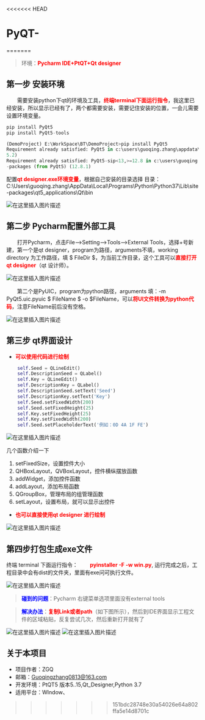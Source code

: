 <<<<<<< HEAD
# PyQT-
=======
>环境：<font color=red>**Pycharm IDE+PtQT+Qt designer**</font>

## 第一步 安装环境

&emsp;&emsp;需要安装python下qt的环境及工具，<font color=red>**终端terminal下面运行指令**</font>，我这里已经安装，所以显示已经有了，两个都需要安装，需要记住安装的位置，一会儿需要设置环境变量。
```python
pip install PyQt5
pip install PyQt5-tools
```

```python
(DemoProject) E:\WorkSpace\BT\DemoProject>pip install PyQt5
Requirement already satisfied: PyQt5 in c:\users\guoqing.zhang\appdata\local\programs\python\python37\lib\site-packages (5.1
5.2)
Requirement already satisfied: PyQt5-sip<13,>=12.8 in c:\users\guoqing.zhang\appdata\local\programs\python\python37\lib\site
-packages (from PyQt5) (12.8.1)

```


配置<font color=red>**qt designer.exe环境变量**</font>，根据自己安装的目录选择
目录：C:\Users\guoqing.zhang\AppData\Local\Programs\Python\Python37\Lib\site-packages\qt5_applications\Qt\bin   
	
![在这里插入图片描述](https://img-blog.csdnimg.cn/20210308160043879.jpg?x-oss-process=image/watermark,type_ZmFuZ3poZW5naGVpdGk,shadow_10,text_aHR0cHM6Ly9ibG9nLmNzZG4ubmV0L3FxXzM0NDMwMzcx,size_16,color_FFFFFF,t_70#pic_center)

## 第二步 Pycharm配置外部工具	
	
&emsp;&emsp;打开Pycharm，点击File-->Setting-->Tools-->External Tools，选择+号新建，第一个是qt designer，program为路径，arguments不填，working directory 为工作路径，填 $ FileDir $，为当前工作目录，这个工具可以<font color=red>**直接打开qt designer**</font>（qt 设计师）。
	
![在这里插入图片描述](https://img-blog.csdnimg.cn/202103081601196.png?x-oss-process=image/watermark,type_ZmFuZ3poZW5naGVpdGk,shadow_10,text_aHR0cHM6Ly9ibG9nLmNzZG4ubmV0L3FxXzM0NDMwMzcx,size_16,color_FFFFFF,t_70#pic_center)

&emsp;&emsp;第二个是PyUIC，program为python路径，arguments 填：-m PyQt5.uic.pyuic $ FileName $ -o $FileName，可以<font color=red>**将UI文件转换为python代码**</font>，注意FileName前后没有空格。

![在这里插入图片描述](https://img-blog.csdnimg.cn/20210308160128305.jpg?x-oss-process=image/watermark,type_ZmFuZ3poZW5naGVpdGk,shadow_10,text_aHR0cHM6Ly9ibG9nLmNzZG4ubmV0L3FxXzM0NDMwMzcx,size_16,color_FFFFFF,t_70#pic_center)

## 第三步 qt界面设计

+ <font color=red>**可以使用代码进行绘制**</font>

```python
    self.Seed = QLineEdit()
    self.DescriptionSeed = QLabel()
    self.Key = QLineEdit()
    self.DescriptionKey = QLabel()
    self.DescriptionSeed.setText('Seed')
    self.DescriptionKey.setText('Key')
    self.Seed.setFixedWidth(200)
    self.Seed.setFixedHeight(25)
    self.Key.setFixedHeight(25)
    self.Key.setFixedWidth(200)
    self.Seed.setPlaceholderText('例如：0D 4A 1F FE')
```


![在这里插入图片描述](https://img-blog.csdnimg.cn/20210308162942549.jpg?x-oss-process=image/watermark,type_ZmFuZ3poZW5naGVpdGk,shadow_10,text_aHR0cHM6Ly9ibG9nLmNzZG4ubmV0L3FxXzM0NDMwMzcx,size_16,color_FFFFFF,t_70#pic_center)

几个函数介绍一下
1. setFixedSize，设置控件大小
2. QHBoxLayout，QVBoxLayout，控件横纵摆放函数
3. addWidget，添加控件函数
4. addLayout，添加布局函数
5. QGroupBox，管理布局的组管理函数
6. setLayout，设置布局，就可以显示出控件

+ <font color=red>**也可以直接使用qt designer 进行绘制**</font>

![在这里插入图片描述](https://img-blog.csdnimg.cn/20210308162934370.jpg?x-oss-process=image/watermark,type_ZmFuZ3poZW5naGVpdGk,shadow_10,text_aHR0cHM6Ly9ibG9nLmNzZG4ubmV0L3FxXzM0NDMwMzcx,size_16,color_FFFFFF,t_70#pic_center)


## 第四步打包生成exe文件

终端 terminal 下面运行指令：
&emsp;&emsp;<font color=red>**pyinstaller -F -w win.py**</font>, 
运行完成之后，工程目录中会有dist的文件夹，里面有exe问可执行文件。

![在这里插入图片描述](https://img-blog.csdnimg.cn/20210308162146826.png?x-oss-process=image/watermark,type_ZmFuZ3poZW5naGVpdGk,shadow_10,text_aHR0cHM6Ly9ibG9nLmNzZG4ubmV0L3FxXzM0NDMwMzcx,size_16,color_FFFFFF,t_70#pic_center)

><font color=blue>**碰到的问题**</font>：Pycharm  右键菜单选项里面没有external tools

><font color=blue>**解决办法**</font>：<font color=red>**复制Link或者path**</font>（如下图所示），然后到IDE界面显示工程文件的区域粘贴，反复尝试几次，然后重新打开就有了
>
![在这里插入图片描述](https://img-blog.csdnimg.cn/20210308162023129.jpg?x-oss-process=image/watermark,type_ZmFuZ3poZW5naGVpdGk,shadow_10,text_aHR0cHM6Ly9ibG9nLmNzZG4ubmV0L3FxXzM0NDMwMzcx,size_16,color_FFFFFF,t_70#pic_center)
![在这里插入图片描述](https://img-blog.csdnimg.cn/20210308162043846.jpg?x-oss-process=image/watermark,type_ZmFuZ3poZW5naGVpdGk,shadow_10,text_aHR0cHM6Ly9ibG9nLmNzZG4ubmV0L3FxXzM0NDMwMzcx,size_16,color_FFFFFF,t_70#pic_center)

## 关于本项目
+ 项目作者：ZGQ
+ 邮箱：Guoqingzhang0813@163.com
+ 开发环境：PtQT5 版本5..15,Qt_Designer,Python 3.7
+ 适用平台：WIndow、

>>>>>>> 151bdc28748e30a54026e64a802ffa5e14d8701c
